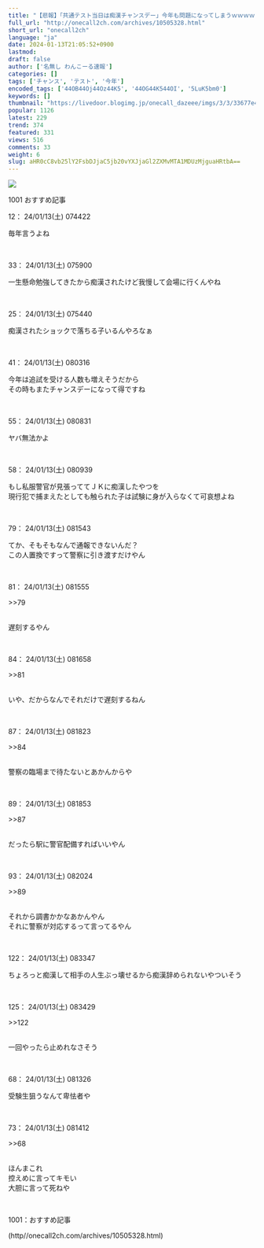 ```yaml
---
title: "【悲報】「共通テスト当日は痴漢チャンスデー」今年も問題になってしまうｗｗｗｗ "
full_url: "http://onecall2ch.com/archives/10505328.html"
short_url: "onecall2ch"
language: "ja"
date: 2024-01-13T21:05:52+0900
lastmod: 
draft: false
author: ['名無し わんこーる速報']
categories: []
tags: ['チャンス', 'テスト', '今年']
encoded_tags: ['44OB44Oj44Oz44K5', '44OG44K544OI', '5LuK5bm0']
keywords: []
thumbnail: "https://livedoor.blogimg.jp/onecall_dazeee/imgs/3/3/33677e4a-s.jpg"
popular: 1126
latest: 229
trend: 374
featured: 331
views: 516
comments: 33
weight: 6
slug: aHR0cC8vb25lY2FsbDJjaC5jb20vYXJjaGl2ZXMvMTA1MDUzMjguaHRtbA==
---
```


![](https://livedoor.blogimg.jp/onecall_dazeee/imgs/3/3/33677e4a-s.jpg)

<div> <p class='name2'> 1001 おすすめ記事</p> <p class='name2'>12： 24/01/13(土) 074422 </p><p class='onecall'> 毎年言うよね <br></p><br> <p class='name2'>33： 24/01/13(土) 075900 </p><p class='onecall'> 一生懸命勉強してきたから痴漢されたけど我慢して会場に行くんやね <br></p><br> <p class='name2'>25： 24/01/13(土) 075440 </p><p class='onecall'> 痴漢されたショックで落ちる子いるんやろなぁ <br></p><br> <p class='name2'>41： 24/01/13(土) 080316 </p><p class='onecall'> 今年は追試を受ける人数も増えそうだから<br>その時もまたチャンスデーになって得ですね <br></p><br> <p class='name2'>55： 24/01/13(土) 080831 </p><p class='onecall'> ヤバ無法かよ <br></p><br> <p class='name2'>58： 24/01/13(土) 080939 </p><p class='onecall'> もし私服警官が見張っててＪＫに痴漢したやつを<br>現行犯で捕まえたとしても触られた子は試験に身が入らなくて可哀想よね <br></p><br> <p class='name2'>79： 24/01/13(土) 081543 </p><p class='onecall'> てか、そもそもなんで通報できないんだ？<br>この人置換ですって警察に引き渡すだけやん <br></p><br> <p class='name2'>81： 24/01/13(土) 081555 </p><p class='onecall'> <p class='anchor'>>>79</p><br>遅刻するやん <br></p><br> <p class='name2'>84： 24/01/13(土) 081658 </p><p class='onecall'> <p class='anchor'>>>81</p><br>いや、だからなんでそれだけで遅刻するねん <br></p><br> <p class='name2'>87： 24/01/13(土) 081823 </p><p class='onecall'> <p class='anchor'>>>84</p><br>警察の臨場まで待たないとあかんからや <br></p><br> <p class='name2'>89： 24/01/13(土) 081853 </p><p class='onecall'> <p class='anchor'>>>87</p><br>だったら駅に警官配備すればいいやん <br></p><br> <p class='name2'>93： 24/01/13(土) 082024 </p><p class='onecall'> <p class='anchor'>>>89</p><br>それから調書かかなあかんやん<br>それに警察が対応するって言ってるやん <br></p><br> <p class='name2'>122： 24/01/13(土) 083347 </p><p class='onecall'> ちょろっと痴漢して相手の人生ぶっ壊せるから痴漢辞められないやついそう <br></p><br> <p class='name2'>125： 24/01/13(土) 083429 </p><p class='onecall'> <p class='anchor'>>>122</p><br>一回やったら止めれなさそう <br></p><br> <p class='name2'>68： 24/01/13(土) 081326 </p><p class='onecall'> 受験生狙うなんて卑怯者や <br></p><br> <p class='name2'>73： 24/01/13(土) 081412 </p><p class='onecall'> <p class='anchor'>>>68</p><br>ほんまこれ<br>控えめに言ってキモい<br>大胆に言って死ねや <br></p><br> <p class='name2'>1001：おすすめ記事</p> </div>

(http//onecall2ch.com/archives/10505328.html)
